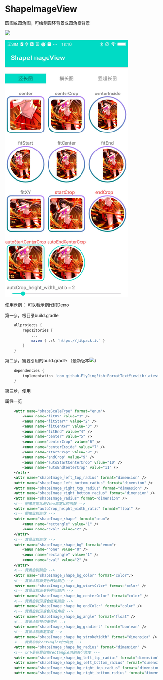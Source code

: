# ShapeImageView
圆图或圆角图，可绘制圆环背景或圆角框背景

[![](https://jitpack.io/v/FlyJingFish/ShapeImageView.svg)](https://jitpack.io/#FlyJingFish/ShapeImageView)


<img src="https://github.com/FlyJingFish/ShapeImageView/blob/master/screenshot/Screenshot_2022_0902_181056.jpg" width="405px" height="842px" alt="show" />


使用示例：
    可以看示例代码Demo

第一步，根目录build.gradle

```gradle
    allprojects {
        repositories {
            ...
            maven { url 'https://jitpack.io' }
        }
    }
```
第二步，需要引用的build.gradle （最新版本[![](https://jitpack.io/v/FlyJingFish/ShapeImageView.svg)](https://jitpack.io/#FlyJingFish/ShapeImageView)）

```gradle
    dependencies {
        implementation 'com.github.FlyJingFish:FormatTextViewLib:latest.release.here'
    }
```
第三步，使用

属性一览

```xml
    <attr name="shapeScaleType" format="enum">
        <enum name="fitXY" value="1" />
        <enum name="fitStart" value="2" />
        <enum name="fitCenter" value="3" />
        <enum name="fitEnd" value="4" />
        <enum name="center" value="5" />
        <enum name="centerCrop" value="6" />
        <enum name="centerInside" value="7" />
        <enum name="startCrop" value="8" />
        <enum name="endCrop" value="9" />
        <enum name="autoStartCenterCrop" value="10" />
        <enum name="autoEndCenterCrop" value="11" />
    </attr>
    <attr name="shapeImage_left_top_radius" format="dimension" />
    <attr name="shapeImage_left_bottom_radius" format="dimension" />
    <attr name="shapeImage_right_top_radius" format="dimension" />
    <attr name="shapeImage_right_bottom_radius" format="dimension" />
    <attr name="shapeImage_radius" format="dimension" />
    <!-- 图像高宽比是View高宽比的倍数 -->
    <attr name="autoCrop_height_width_ratio" format="float" />
    <!-- 图像绘制形状 -->
    <attr name="shapeImage_shape" format="enum">
        <enum name="rectangle" value="1" />
        <enum name="oval" value="2" />
    </attr>
    <!-- 背景绘制形状 -->
    <attr name="shapeImage_shape_bg" format="enum">
        <enum name="none" value="0" />
        <enum name="rectangle" value="1" />
        <enum name="oval" value="2" />
    </attr>
    <!-- 背景绘制颜色 -->
    <attr name="shapeImage_shape_bg_color" format="color"/>
    <!-- 背景绘制渐变色开始颜色 -->
    <attr name="shapeImage_shape_bg_startColor" format="color" />
    <!-- 背景绘制渐变色中间颜色 -->
    <attr name="shapeImage_shape_bg_centerColor" format="color" />
    <!-- 背景绘制渐变色结束颜色 -->
    <attr name="shapeImage_shape_bg_endColor" format="color" />
    <!-- 背景绘制渐变色开始角度 -->
    <attr name="shapeImage_shape_bg_angle" format="float" />
    <!-- 背景绘制是否渐变色 -->
    <attr name="shapeImage_shape_bg_gradient" format="boolean" />
    <!-- 背景绘制画笔宽度 -->
    <attr name="shapeImage_shape_bg_strokeWidth" format="dimension" />
    <!-- 背景绘制rectangle时的角度 -->
    <attr name="shapeImage_shape_bg_radius" format="dimension" />
    <!-- 以下是背景绘制rectangle时的各个角度 -->
    <attr name="shapeImage_shape_bg_left_top_radius" format="dimension" />
    <attr name="shapeImage_shape_bg_left_bottom_radius" format="dimension" />
    <attr name="shapeImage_shape_bg_right_top_radius" format="dimension" />
    <attr name="shapeImage_shape_bg_right_bottom_radius" format="dimension" />
```


